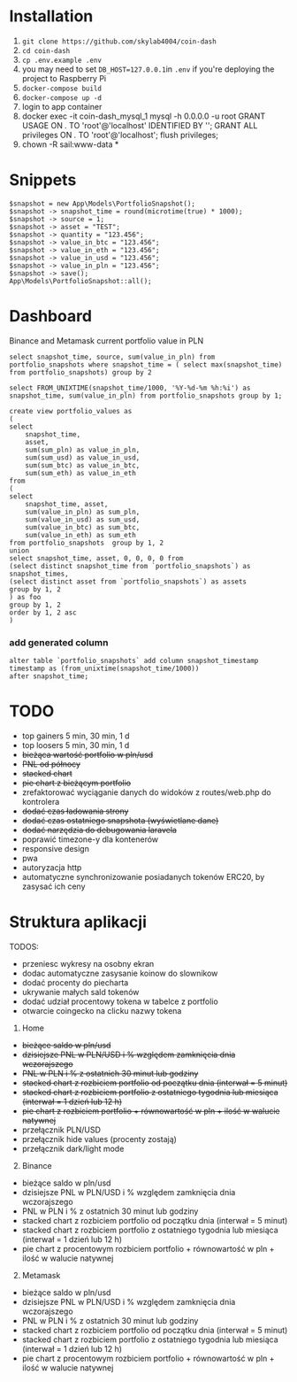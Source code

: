 # Installation

1. `git clone https://github.com/skylab4004/coin-dash`
2. `cd coin-dash`
3. `cp .env.example .env`
4. you may need to set `DB_HOST=127.0.0.1`in `.env` if you're deploying the project to Raspberry Pi
5. `docker-compose build`
6. `docker-compose up -d`
7. login to app container 
8. docker exec -it coin-dash_mysql_1 mysql -h 0.0.0.0 -u root
   GRANT USAGE ON *.* TO 'root'@'localhost' IDENTIFIED BY '';
   GRANT ALL privileges ON *.* TO 'root'@'localhost';
   flush privileges;
9. chown -R sail:www-data *
   

# Snippets

```
$snapshot = new App\Models\PortfolioSnapshot();
$snapshot -> snapshot_time = round(microtime(true) * 1000);
$snapshot -> source = 1;
$snapshot -> asset = "TEST";
$snapshot -> quantity = "123.456";
$snapshot -> value_in_btc = "123.456";
$snapshot -> value_in_eth = "123.456";
$snapshot -> value_in_usd = "123.456";
$snapshot -> value_in_pln = "123.456";
$snapshot -> save();
App\Models\PortfolioSnapshot::all();
```

# Dashboard 

Binance and Metamask current portfolio value in PLN
```
select snapshot_time, source, sum(value_in_pln) from portfolio_snapshots where snapshot_time = ( select max(snapshot_time) from portfolio_snapshots) group by 2

select FROM_UNIXTIME(snapshot_time/1000, '%Y-%d-%m %h:%i') as snapshot_time, sum(value_in_pln) from portfolio_snapshots group by 1;
```


```
create view portfolio_values as 
(
select 
	snapshot_time, 
	asset, 
	sum(sum_pln) as value_in_pln, 
	sum(sum_usd) as value_in_usd, 
	sum(sum_btc) as value_in_btc, 
	sum(sum_eth) as value_in_eth
from
( 
select 
	snapshot_time, asset, 
	sum(value_in_pln) as sum_pln, 
	sum(value_in_usd) as sum_usd, 
	sum(value_in_btc) as sum_btc, 
	sum(value_in_eth) as sum_eth 
from portfolio_snapshots  group by 1, 2
union
select snapshot_time, asset, 0, 0, 0, 0 from 
(select distinct snapshot_time from `portfolio_snapshots`) as snapshot_times,
(select distinct asset from `portfolio_snapshots`) as assets
group by 1, 2 
) as foo
group by 1, 2
order by 1, 2 asc
)
```
### add generated column
```
alter table `portfolio_snapshots` add column snapshot_timestamp timestamp as (from_unixtime(snapshot_time/1000)) 
after snapshot_time; 
```

# TODO

* top gainers 5 min, 30 min, 1 d
* top loosers 5 min, 30 min, 1 d
* ~~bieżąca wartość portfolio w pln/usd~~ 
* ~~PNL od północy~~
* ~~stacked chart~~
* ~~pie chart z bieżącym portfolio~~
* zrefaktorować wyciąganie danych do widoków z routes/web.php do kontrolera
* ~~dodać czas ładowania strony~~
* ~~dodać czas ostatniego snapshota (wyświetlane dane)~~
* ~~dodać narzędzia do debugowania laravela~~
* poprawić timezone-y dla kontenerów
* responsive design
* pwa
* autoryzacja http
* automatyczne synchronizowanie posiadanych tokenów ERC20, by zasysać ich ceny

# Struktura aplikacji

TODOS:
* przeniesc wykresy na osobny ekran
* dodac automatyczne zasysanie koinow do slownikow
* dodać procenty do piecharta
* ukrywanie małych sald tokenów
* dodać udział procentowy tokena w tabelce z portfolio
* otwarcie coingecko na clicku nazwy tokena


1. Home
- ~~bieżące saldo w pln/usd~~
- ~~dzisiejsze PNL w  PLN/USD i % względem zamknięcia dnia wczorajszego~~
- ~~PNL w PLN i % z ostatnich 30 minut lub godziny~~
- ~~stacked chart z rozbiciem portfolio od początku dnia (interwał = 5 minut)~~
- ~~stacked chart z rozbiciem portfolio z ostatniego tygodnia lub miesiąca (interwał = 1 dzień lub 12 h)~~
- ~~pie chart z rozbiciem portfolio + równowartość w pln + ilość w walucie natywnej~~
- przełącznik PLN/USD
- przełącznik hide values (procenty zostają)
- przełącznik dark/light mode

2. Binance
- bieżące saldo w pln/usd
- dzisiejsze PNL w  PLN/USD i % względem zamknięcia dnia wczorajszego
- PNL w PLN i % z ostatnich 30 minut lub godziny
- stacked chart z rozbiciem portfolio od początku dnia (interwał = 5 minut)
- stacked chart z rozbiciem portfolio z ostatniego tygodnia lub miesiąca (interwał = 1 dzień lub 12 h)
- pie chart z procentowym rozbiciem portfolio + równowartość w pln + ilość w walucie natywnej

2. Metamask
- bieżące saldo w pln/usd
- dzisiejsze PNL w  PLN/USD i % względem zamknięcia dnia wczorajszego
- PNL w PLN i % z ostatnich 30 minut lub godziny
- stacked chart z rozbiciem portfolio od początku dnia (interwał = 5 minut)
- stacked chart z rozbiciem portfolio z ostatniego tygodnia lub miesiąca (interwał = 1 dzień lub 12 h)
- pie chart z procentowym rozbiciem portfolio + równowartość w pln + ilość w walucie natywnej